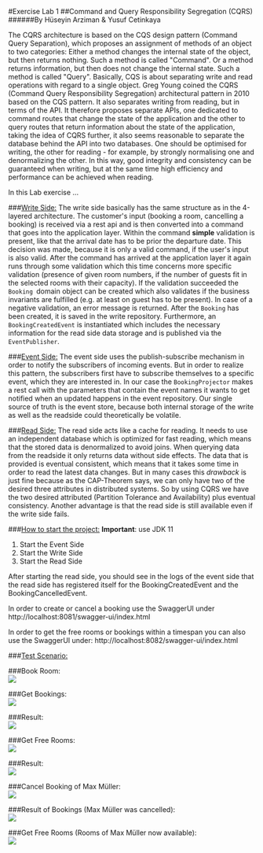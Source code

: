 #Exercise Lab 1
##Command and Query Responsibility Segregation (CQRS)
######By Hüseyin Arziman & Yusuf Cetinkaya

The CQRS architecture is based on the CQS design pattern (Command Query Separation), which proposes an assignment
of methods of an object to two categories: Either a method changes the internal state of the object, but then returns nothing. 
Such a method is called "Command". Or a method returns information, but then does not change the internal state. Such a method 
is called "Query". Basically, CQS is about separating write and read operations with regard to a single object. Greg Young coined 
the CQRS (Command Query Responsibility Segregation) architectural pattern in 2010 based on the CQS pattern. It also separates writing 
from reading, but in terms of the API. It therefore proposes separate APIs, one dedicated to command routes that change the state of the 
application and the other to query routes that return information about the state of the application, taking the idea of CQRS further, it 
also seems reasonable to separate the database behind the API into two databases. One should be optimised for writing, the other for 
reading - for example, by strongly normalising one and denormalizing the other. In this way, good integrity and consistency can be 
guaranteed when writing, but at the same time high efficiency and performance can be achieved when reading.

In this Lab exercise ...

###<ins>Write Side:</ins>
The write side basically has the same structure as in the 4-layered architecture. The customer's input 
(booking a room, cancelling a booking) is received via a rest api and is then converted into a command that goes into the application layer.
Within the command **simple** validation is present, like that the arrival date has to be prior the departure date. 
This decision was made, because it is only a valid command, if the user's input is also valid. After the command has arrived
at the application layer it again runs through some validation which this time concerns more specific validation (presence of given room numbers,
if the number of guests fit in the selected rooms with their capacity). If the validation succeeded the `Booking `domain object can be created
which also validates if the business invariants are fulfilled (e.g. at least on guest has to be present). 
In case of a negative validation, an error message is returned. After the `Booking` has been created, it is saved in the write
repository. Furthermore, an `BookingCreatedEvent` is instantiated which includes the necessary information for the
read side data storage and is published via the `EventPublisher`.


###<ins>Event Side:</ins>
The event side uses the publish-subscribe mechanism in order to notify the subscribers of incoming events. 
But in order to realize this pattern, the subscribers first have to subscribe themselves to a specific event, 
which they are interested in. In our case the `BookingProjector` makes a rest call with the parameters that 
contain the event names it wants to get notified when an updated happens in the event repository. 
Our single source of truth is the event store, because both internal storage of the write as well as the readside 
could theoretically be volatile.


###<ins>Read Side:</ins>
The read side acts like a cache for reading. It needs to use an independent database which is optimized for 
fast reading, which means that the stored data is denormalized to avoid joins. When querying data from the readside
it only returns data without side effects. The data that is provided is eventual consistent, which means that it takes 
some time in order to read the latest data changes. But in many cases this *drawback* is just fine because 
as the CAP-Theorem says, we can only have two of the desired three attributes in distributed systems. 
So by using CQRS we have the two desired attributed (Partition Tolerance and Availability) plus eventual consistency.
Another advantage is that the read side is still available even if the write side fails.


###<ins>How to start the project:</ins>
**Important**: use JDK 11
1. Start the Event Side
2. Start the Write Side
3. Start the Read Side

After starting the read side, you should see in the logs of the event side that the read side has registered itself for the BookingCreatedEvent and the BookingCancelledEvent.

In order to create or cancel a booking use the SwaggerUI under http://localhost:8081/swagger-ui/index.html

In order to get the free rooms or bookings within a timespan you can also use the SwaggerUI under: http://localhost:8082/swagger-ui/index.html


###<ins>Test Scenario:</ins>

###Book Room: <br/>
![](src/main/resources/doc/img1.png)

###Get Bookings: <br/>
![](src/main/resources/doc/img2.png)

###Result: <br/>
![](src/main/resources/doc/img3.png)

###Get Free Rooms: <br/>
![](src/main/resources/doc/img4.png)

###Result: <br/>
![](src/main/resources/doc/img5.png)

###Cancel Booking of Max Müller: <br/>
![](src/main/resources/doc/img6.png)

###Result of Bookings (Max Müller was cancelled): <br/>
![](src/main/resources/doc/img7.png)

###Get Free Rooms (Rooms of Max Müller now available): <br/>
![](src/main/resources/doc/img8.png)
